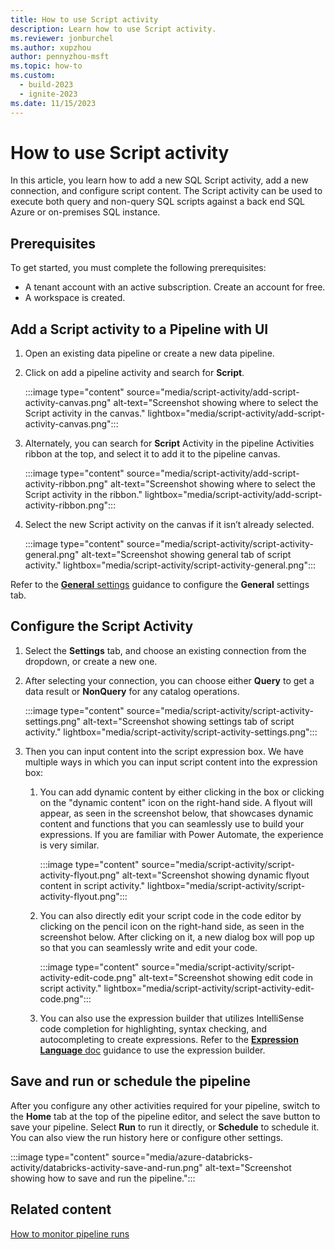 ```yaml
---
title: How to use Script activity
description: Learn how to use Script activity.
ms.reviewer: jonburchel
ms.author: xupzhou
author: pennyzhou-msft
ms.topic: how-to
ms.custom:
  - build-2023
  - ignite-2023
ms.date: 11/15/2023
---
```


# How to use Script activity

In this article, you learn how to add a new SQL Script activity, add a new connection, and configure script content. The Script activity can be used to execute both query and non-query SQL scripts against a back end SQL Azure or on-premises SQL instance.

## Prerequisites

To get started, you must complete the following prerequisites:  

- A tenant account with an active subscription. Create an account for free.
- A workspace is created.

## Add a Script activity to a Pipeline with UI

1. Open an existing data pipeline or create a new data pipeline.
1. Click on add a pipeline activity and search for **Script**.

    :::image type="content" source="media/script-activity/add-script-activity-canvas.png" alt-text="Screenshot showing where to select the Script activity in the canvas." lightbox="media/script-activity/add-script-activity-canvas.png":::

1. Alternately, you can search for **Script** Activity in the pipeline Activities ribbon at the top, and select it to add it to the pipeline canvas.

    :::image type="content" source="media/script-activity/add-script-activity-ribbon.png" alt-text="Screenshot showing where to select the Script activity in the ribbon." lightbox="media/script-activity/add-script-activity-ribbon.png":::

1. Select the new Script activity on the canvas if it isn’t already selected.

    :::image type="content" source="media/script-activity/script-activity-general.png" alt-text="Screenshot showing general tab of script activity." lightbox="media/script-activity/script-activity-general.png":::

Refer to the [**General** settings](activity-overview.md#general-settings) guidance to configure the **General** settings tab.

## Configure the Script Activity

1. Select the **Settings** tab, and choose an existing connection from the dropdown, or create a new one.

1. After selecting your connection, you can choose either **Query** to get a data result or **NonQuery** for any catalog operations.

    :::image type="content" source="media/script-activity/script-activity-settings.png" alt-text="Screenshot showing settings tab of script activity." lightbox="media/script-activity/script-activity-settings.png":::

1. Then you can input content into the script expression box. We have multiple ways in which you can input script content into the expression box:
    1. You can add dynamic content by either clicking in the box or clicking on the "dynamic content" icon on the right-hand side. A flyout will appear, as seen in the screenshot below, that showcases dynamic content and functions that you can seamlessly use to build your expressions. If you are familiar with Power Automate, the experience is very similar.

        :::image type="content" source="media/script-activity/script-activity-flyout.png" alt-text="Screenshot showing dynamic flyout content in script activity." lightbox="media/script-activity/script-activity-flyout.png":::

    1. You can also directly edit your script code in the code editor by clicking on the pencil icon on the right-hand side, as seen in the screenshot below. After clicking on it, a new dialog box will pop up so that you can seamlessly write and edit your code.

        :::image type="content" source="media/script-activity/script-activity-edit-code.png" alt-text="Screenshot showing edit code in script activity." lightbox="media/script-activity/script-activity-edit-code.png":::

    1. You can also use the expression builder that utilizes IntelliSense code completion for highlighting, syntax checking, and autocompleting to create expressions. Refer to the [**Expression Language** doc](expression-language.md) guidance to use the expression builder.

## Save and run or schedule the pipeline

After you configure any other activities required for your pipeline, switch to the **Home** tab at the top of the pipeline editor, and select the save button to save your pipeline. Select **Run** to run it directly, or **Schedule** to schedule it. You can also view the run history here or configure other settings.

:::image type="content" source="media/azure-databricks-activity/databricks-activity-save-and-run.png" alt-text="Screenshot showing how to save and run the pipeline.":::

## Related content

[How to monitor pipeline runs](monitor-pipeline-runs.md)
